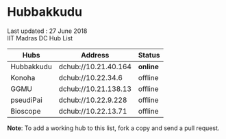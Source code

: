 # Hubbakkudu
Last updated : 27 June 2018   
IIT Madras DC Hub List   

Hubs | Address | Status  
--- | --- | ---   
Hubbakkudu  | dchub://10.21.40.164  | **online**
Konoha      | dchub://10.22.34.6    | offline
GGMU        | dchub://10.21.138.13  | offline 
pseudiPai   | dchub://10.22.9.228   | offline 
Bioscope    | dchub://10.22.13.71   | offline 



**Note**: To add a working hub to this list, fork a copy and send a pull request.
